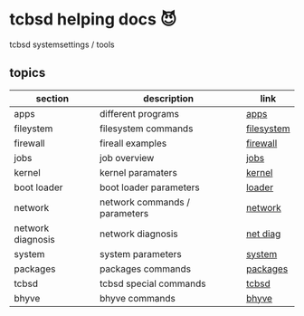 <!-- omit in toc -->
# tcbsd helping docs 😈

tcbsd systemsettings / tools

<!-- omit in toc -->
## topics

| section | description | link |
|--- |--- |--- |
| apps | different programs | [apps](apps.md) |
| fileystem | filesystem commands | [filesystem](filesystem.md) |
| firewall | fireall examples | [firewall](firewall.md) |
| jobs | job overview | [jobs](jobs.md) |
| kernel | kernel paramaters | [kernel](kernel.md) |
| boot loader | boot loader parameters | [loader](loader.md) |
| network | network commands / parameters | [network](network.md) |
| network diagnosis | network diagnosis | [net diag](netdiag.md) |
| system | system parameters | [system](system.md) |
| packages | packages commands | [packages](packages.md) |
| tcbsd | tcbsd special commands | [tcbsd](tsbsd.md) |
| bhyve | bhyve commands | [bhyve](bhyve.md) |
